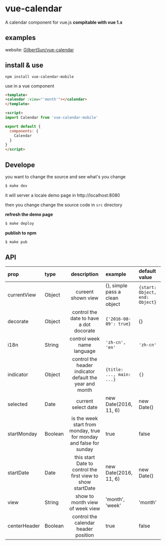 vue-calendar
===
A calendar component for vue.js **compitable with vue 1.x**

## examples

website: [GilbertSun/vue-calendar](http://gilbertsun.github.io/vue-calendar)

## install & use

```
npm install vue-calendar-mobile
```

use in a vue component

```html
<template>
<calendar :view="'month'"></calendar>
</template>

<script>
import Calendar from 'vue-calendar-mobile'

export default {
  components: {
    Calendar
  }
}
</script>

```

## Develope

you want to change the source and see what's you change

```bash
$ make dev
```

it will server a locale demo page in http://localhost:8080

then you change change the source code in `src` directory

**refresh the demo page**

```bash
$ make deploy
```

**publish to npm**

```bash
$ make pub
```

## API

| prop                  | type    | description | example | default value |
|:----------------------|:--------|:-------------: |:-------- |:-------- |
| currentView           | Object  | cureent shown view | {}, simple pass a clean object | `{start: Object, end: Object}` |
| decorate              | Object  | control the date to have a dot docorate | `{'2016-08-09': true}` | {} |
| i18n                  | String  | control week name language | `'zh-cn', 'en'` | `'zh-cn'` |
| indicator             | Object  | control the header indicator default the year and month| `{title: ..., main: ...}` | `{}` |
| selected              | Date    | current select date | new Date(2016, 11, 6) | new Date() |
| startMonday           | Boolean | is the week start from monday, true for monday and false for sunday | true | false |
| startDate             | Date    | this start Date to control the first view to show startDate | new Date(2016, 11, 6) | new Date() |
| view                  | String  | show to month view of week view | 'month', 'week' | 'month' |
| centerHeader          | Boolean | control the calendar header position | true | false |


